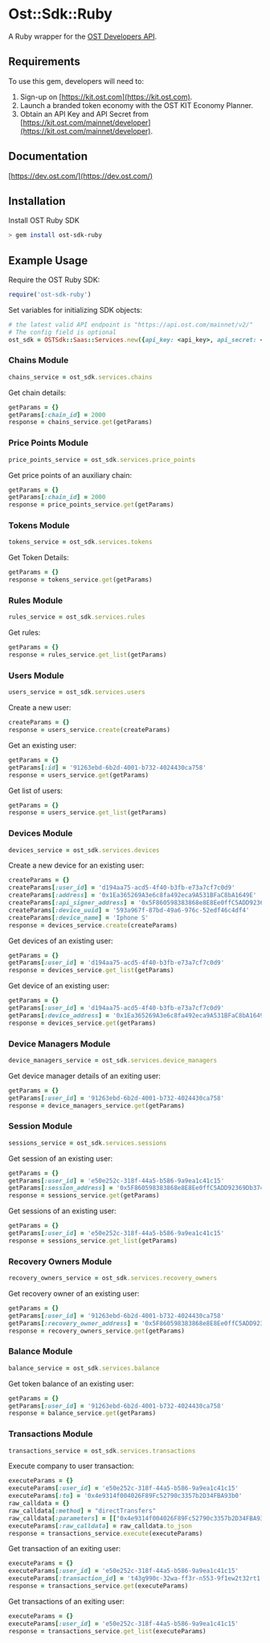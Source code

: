 # Ost::Sdk::Ruby

A Ruby wrapper for the [OST Developers API](https://dev.ost.com/).

## Requirements

To use this gem, developers will need to:
1. Sign-up on [https://kit.ost.com](https://kit.ost.com).
2. Launch a branded token economy with the OST KIT Economy Planner.
3. Obtain an API Key and API Secret from [https://kit.ost.com/mainnet/developer](https://kit.ost.com/mainnet/developer).

## Documentation

[https://dev.ost.com/](https://dev.ost.com/)

## Installation

Install OST Ruby SDK

```bash
> gem install ost-sdk-ruby
```

## Example Usage

Require the OST Ruby SDK:

```ruby
require('ost-sdk-ruby')
```

Set variables for initializing SDK objects:

```ruby
# the latest valid API endpoint is "https://api.ost.com/mainnet/v2/"
# The config field is optional
ost_sdk = OSTSdk::Saas::Services.new({api_key: <api_key>, api_secret: <api_secret>, api_base_url: <api_base_url>, config: {timeout: <timeout_in_seconds>}})
```

### Chains Module 

```ruby
chains_service = ost_sdk.services.chains
```

Get chain details:

```ruby
getParams = {}
getParams[:chain_id] = 2000
response = chains_service.get(getParams)
```

### Price Points Module 

```ruby
price_points_service = ost_sdk.services.price_points
```

Get price points of an auxiliary chain:

```ruby
getParams = {}
getParams[:chain_id] = 2000
response = price_points_service.get(getParams)
```

### Tokens Module 

```ruby
tokens_service = ost_sdk.services.tokens
```

Get Token Details:

```ruby
getParams = {}
response = tokens_service.get(getParams)
```

### Rules Module 

```ruby
rules_service = ost_sdk.services.rules
```

Get rules:

```ruby
getParams = {}
response = rules_service.get_list(getParams)
```

### Users Module 

```ruby
users_service = ost_sdk.services.users
```

Create a new user:

```ruby
createParams = {}
response = users_service.create(createParams)
```

Get an existing user:

```ruby
getParams = {}
getParams[:id] = '91263ebd-6b2d-4001-b732-4024430ca758'
response = users_service.get(getParams)
```

Get list of users:

```ruby
getParams = {}
response = users_service.get_list(getParams)
```

### Devices Module 

```ruby
devices_service = ost_sdk.services.devices
```

Create a new device for an existing user:

```ruby
createParams = {}
createParams[:user_id] = 'd194aa75-acd5-4f40-b3fb-e73a7cf7c0d9'
createParams[:address] = '0x1Ea365269A3e6c8fa492eca9A531BFaC8bA1649E'
createParams[:api_signer_address] = '0x5F860598383868e8E8Ee0ffC5ADD92369Db37455'
createParams[:device_uuid] = '593a967f-87bd-49a6-976c-52edf46c4df4'
createParams[:device_name] = 'Iphone S'
response = devices_service.create(createParams)
```

Get devices of an existing user:

```ruby
getParams = {}
getParams[:user_id] = 'd194aa75-acd5-4f40-b3fb-e73a7cf7c0d9'
response = devices_service.get_list(getParams)
```

Get device of an existing user:

```ruby
getParams = {}
getParams[:user_id] = 'd194aa75-acd5-4f40-b3fb-e73a7cf7c0d9'
getParams[:device_address] = '0x1Ea365269A3e6c8fa492eca9A531BFaC8bA1649E'
response = devices_service.get(getParams)
```

### Device Managers Module 

```ruby
device_managers_service = ost_sdk.services.device_managers
```

Get device manager details of an exiting user:

```ruby
getParams = {}
getParams[:user_id] = '91263ebd-6b2d-4001-b732-4024430ca758'
response = device_managers_service.get(getParams)
```

### Session Module

```ruby
sessions_service = ost_sdk.services.sessions
```

Get session of an existing user:

```ruby
getParams = {}
getParams[:user_id] = 'e50e252c-318f-44a5-b586-9a9ea1c41c15'
getParams[:session_address] = '0x5F860598383868e8E8Ee0ffC5ADD92369Db37455'
response = sessions_service.get(getParams)
```

Get sessions of an existing user:

```ruby
getParams = {}
getParams[:user_id] = 'e50e252c-318f-44a5-b586-9a9ea1c41c15'
response = sessions_service.get_list(getParams)
```

### Recovery Owners Module 

```ruby
recovery_owners_service = ost_sdk.services.recovery_owners
```

Get recovery owner of an existing user:

```ruby
getParams = {}
getParams[:user_id] = '91263ebd-6b2d-4001-b732-4024430ca758'
getParams[:recovery_owner_address] = '0x5F860598383868e8E8Ee0ffC5ADD92369Db37455'
response = recovery_owners_service.get(getParams)
```

### Balance Module 

```ruby
balance_service = ost_sdk.services.balance
```

Get token balance of an existing user:

```ruby
getParams = {}
getParams[:user_id] = '91263ebd-6b2d-4001-b732-4024430ca758'
response = balance_service.get(getParams)
```

### Transactions Module 

```ruby
transactions_service = ost_sdk.services.transactions
```

Execute company to user transaction:

```ruby
executeParams = {}
executeParams[:user_id] = 'e50e252c-318f-44a5-b586-9a9ea1c41c15'
executeParams[:to] = '0x4e9314f004026F89Fc52790c3357b2D34FBA93b0'
raw_calldata = {}
raw_calldata[:method] = "directTransfers" 
raw_calldata[:parameters] = [["0x4e9314f004026F89Fc52790c3357b2D34FBA93b0", "0xe37906219ad67cc1301b970539c9860f9ce8d991"],[1,1]] 
executeParams[:raw_calldata] = raw_calldata.to_json
response = transactions_service.execute(executeParams)
```

Get transaction of an exiting user:

```ruby
executeParams = {}
executeParams[:user_id] = 'e50e252c-318f-44a5-b586-9a9ea1c41c15'
executeParams[:transaction_id] = 't43g990c-32wa-ff3r-n553-9f1ew2t32rt1'
response = transactions_service.get(executeParams)
```

Get transactions of an exiting user:

```ruby
executeParams = {}
executeParams[:user_id] = 'e50e252c-318f-44a5-b586-9a9ea1c41c15'
response = transactions_service.get_list(executeParams)
```